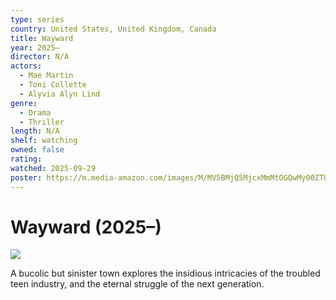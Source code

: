 ```yaml
---
type: series
country: United States, United Kingdom, Canada
title: Wayward
year: 2025–
director: N/A
actors:
  - Mae Martin
  - Toni Collette
  - Alyvia Alyn Lind
genre:
  - Drama
  - Thriller
length: N/A
shelf: watching
owned: false
rating:
watched: 2025-09-29
poster: https://m.media-amazon.com/images/M/MV5BMjQ5MjcxMmMtOGQwMy00ZTU3LTgwNmItMzI1M2Q1MzdlYjgyXkEyXkFqcGc@._V1_SX300.jpg
---
```


# Wayward (2025–)

![](https://m.media-amazon.com/images/M/MV5BMjQ5MjcxMmMtOGQwMy00ZTU3LTgwNmItMzI1M2Q1MzdlYjgyXkEyXkFqcGc@._V1_SX300.jpg)

A bucolic but sinister town explores the insidious intricacies of the troubled teen industry, and the eternal struggle of the next generation.